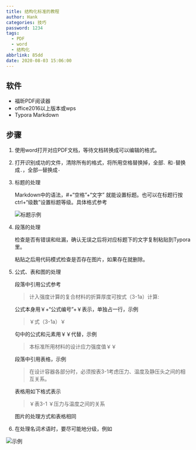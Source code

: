 ```yaml
---
title: 结构化标准的教程
author: Hank
categories: 技巧
password: 1234
tags:
  - PDF
  - word
  - 结构化
abbrlink: 85dd
date: 2020-08-03 15:06:00
---
```


## 软件
+ 福昕PDF阅读器
+ office2016以上版本或wps
+ Typora Markdown

## 步骤

1. 使用word打开对应PDF文档，等待文档转换成可以编辑的格式。

2. 打开识别成功的文件，清除所有的格式，将所用空格替换掉，全部`．`和`·`替换成`.`，全部`一`替换成`-`

3. 标题的处理

   Markdown中的语法，#+“空格”+“文字” 就能设置标题。也可以在标题行按ctrl+“级数”设置标题等级。具体格式参考

   ![标题示例](https://my-picbed.oss-cn-hangzhou.aliyuncs.com/img/20200803165011.png)

4. 段落的处理

   检查是否有错误和纰漏，确认无误之后将对应标题下的文字复制粘贴到Typora里。

   粘贴之后用代码模式检查是否存在图片，如果存在就删除。

5. 公式、表和图的处理

   段落中引用公式参考

   > 计入强度计算的复合材料的折算厚度可按式（3-1a）计算:

   公式本身用￥+“公式编号”+￥表示，单独占一行，示例

   > ￥式（3-1a）￥

   句中的公式和元素用￥￥代替，示例

   > 本标准所用材料的设计应力强度值￥￥

   段落中引用表格，示例

   > 在设计容器各部分时，必须按表3-1考虑压力、温度及静压头之间的相互关系。

   表格用如下格式表示

   > ￥表3-1 ￥压力与温度之间的关系
   
   图片的处理方式和表格相同
   
6. 在处理名词术语时，要尽可能地分级，例如

![示例](https://my-picbed.oss-cn-hangzhou.aliyuncs.com/img/20200805142052.png)